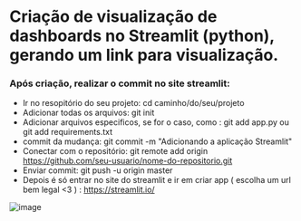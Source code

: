 # Criação de visualização de dashboards no Streamlit (python), gerando um link para visualização. 
### Após criação, realizar o commit no site streamlit: 
- Ir no resopitório do seu projeto: cd caminho/do/seu/projeto
- Adicionar todas os arquivos: git init
- Adicionar arquivos especificos, se for o caso, como : git add app.py ou git add requirements.txt
- commit da mudança: git commit -m "Adicionando a aplicação Streamlit"
- Conectar com o repositório: git remote add origin https://github.com/seu-usuario/nome-do-repositorio.git
- Enviar commit: git push -u origin master
- Depois é só entrar no site do streamlit e ir em criar app ( escolha um url bem legal <3 ) : https://streamlit.io/




![image](https://github.com/user-attachments/assets/d8f6bba2-c3f9-459a-80c5-09d6f50f1b8e)
